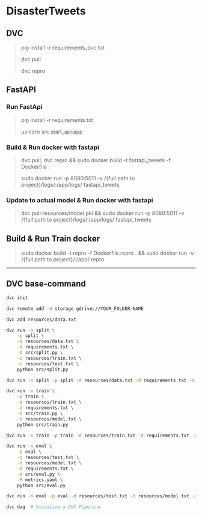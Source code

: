  # DisasterTweets

## DVC

> pip install -r requirements_dvc.txt
>
> dvc pull
>
> dvc repro

## FastAPI

### Run FastApi
> pip install -r requirements.txt
> 
> uvicorn src.start_api:app


### Build & Run docker with fastapi
> dvc pull; dvc repro && sudo docker build -t fastapi_tweets -f Dockerfile .
>
> sudo docker run -p 8080:5011 -v /{full path to project}/logs/:/app/logs/ fastapi_tweets

### Update to actual model & Run docker with fastapi

>dvc pull resources/model.pkl && sudo docker run -p 8080:5011 -v /{full path to project}/logs/:/app/logs/ fastapi_tweets

## Build & Run Train docker
> sudo docker build -t repro -f Dockerfile.repro . && sudo docker run -v /{full path to project}/:/app/  repro

- - -
## DVC base-command

``` bash
dvc init
```

``` bash
dvc remote add -d storage gdrive://YOUR_FOLDER-NAME
```

``` bash
dvc add resources/data.txt
```

``` bash
dvc run -n split \
    -p split \
    -d resources/data.txt \
    -d requirements.txt \
    -d src/split.py \
    -o resources/train.txt \
    -o resources/test.txt \
    python src/split.py
```

``` bash
dvc run -n split -p split -d resources/data.txt -d requirements.txt -d src/split.py -o resources/train.txt -o resources/test.txt python src/split.py
```

``` bash
dvc run -n train \
    -p train \
    -d resources/train.txt \
    -d requirements.txt \
    -d src/train.py \
    -o resources/model.txt \
    python src/train.py
```

``` bash
dvc run -n train -p train -d resources/train.txt -d requirements.txt -d src/train.py -o resources/model.txt python src/train.py
```

``` bash
dvc run -n eval \
    -p eval \
    -d resources/test.txt \
    -d resources/model.txt \
    -d requirements.txt \
    -d src/eval.py \
    -M metrics.yaml \
    python src/eval.py
```

``` bash
dvc run -n eval -p eval -d resources/test.txt -d resources/model.txt -d requirements.txt -d src/eval.py -M metrics.yaml python src/eval.py
```

``` bash
dvc dag  # Visualize a DVC Pipeline

